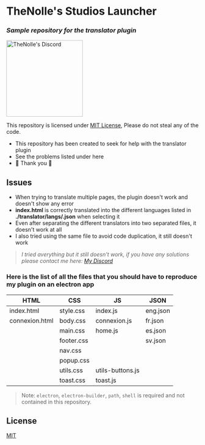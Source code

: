 # TheNolle's Studios Launcher
### _Sample repository for the translator plugin_

<a href="https://TheNolle.com/Discord"><img src="https://www.thenolle.com/public_assets/img/banners/discord.png" alt="TheNolle's Discord" width="200"/></a>

This repository is licensed under <a href="./LICENSE">MIT License</a>,
Please do not steal any of the code.

- This repository has been created to seek for help with the translator plugin
- See the problems listed under here
- 🎇 Thank you 🎇

## Issues

- When trying to translate multiple pages, the plugin doesn't work and doesn't show any error
- **index.html** is correctly translated into the different languages listed in **./translator/langs/<LANG>.json** when selecting it
- Even after separating the different translators into two separated files, it doesn't work at all
- I also tried using the same file to avoid code duplication, it still doesn't work

> *I tried averything but it still doesn't work, if you have any solutions please contact me here: [My Discord](https://TheNolle.com/Discord)*


### Here is the list of all the files that you should have to reproduce my plugin on an electron app
| HTML | CSS | JS | JSON |
| ------ | ------ | ------ | ------ |
| index.html | style.css | index.js | eng.json |
| connexion.html | body.css | connexion.js | fr.json |
|   | main.css | home.js | es.json |
|   | footer.css |   | sv.json |
|   | nav.css |   |   |
|   | popup.css |   |   |
|   | utils.css | utils-buttons.js |   |
|   | toast.css | toast.js |   |

> Note: `electron`, `electron-builder`, `path`, `shell` is required and not contained in this repository.

## License

<a href="./LICENSE">MIT</a>
